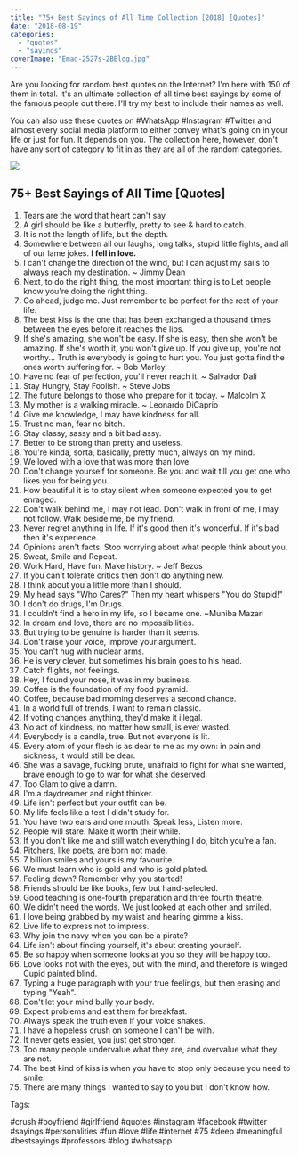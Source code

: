 ```yaml
---
title: "75+ Best Sayings of All Time Collection [2018] [Quotes]"
date: "2018-08-19"
categories: 
  - "quotes"
  - "sayings"
coverImage: "Emad-2527s-2BBlog.jpg"
---
```


Are you looking for random best quotes on the Internet? I'm here with 150 of them in total. It's an ultimate collection of all time best sayings by some of the famous people out there. I'll try my best to include their names as well.

You can also use these quotes on #WhatsApp #Instagram #Twitter and almost every social media platform to either convey what's going on in your life or just for fun. It depends on you. The collection here, however, don't have any sort of category to fit in as they are all of the random categories.

[![](images/Emad-2527s-2BBlog.png)](https://sastaeinstein.com/wp-content/uploads/2018/08/Emad-2527s-2BBlog.png)

##  75+ Best Sayings of All Time \[Quotes\]

1. Tears are the word that heart can't say
2. A girl should be like a butterfly, pretty to see & hard to catch.
3. It is not the length of life, but the depth.
4. Somewhere between all our laughs, long talks, stupid little fights, and all of our lame jokes. **I fell in love.**
5. I can't change the direction of the wind, but I can adjust my sails to always reach my destination. ~ Jimmy Dean
6. Next, to do the right thing, the most important thing is to Let people know you're doing the right thing.
7. Go ahead, judge me. Just remember to be perfect for the rest of your life.
8. The best kiss is the one that has been exchanged a thousand times between the eyes before it reaches the lips.
9. If she's amazing, she won't be easy. If she is easy, then she won't be amazing. If she's worth it, you won't give up. If you give up, you're not worthy... Truth is everybody is going to hurt you. You just gotta find the ones worth suffering for. ~ Bob Marley
10. Have no fear of perfection, you'll never reach it. ~ Salvador Dali
11. Stay Hungry, Stay Foolish. ~ Steve Jobs
12. The future belongs to those who prepare for it today. ~ Malcolm X
13. My mother is a walking miracle. ~ Leonardo DiCaprio
14. Give me knowledge, I may have kindness for all.
15. Trust no man, fear no bitch. 
16. Stay classy, sassy and a bit bad assy.
17. Better to be strong than pretty and useless.
18. You're kinda, sorta, basically, pretty much, always on my mind.
19. We loved with a love that was more than love.
20. Don't change yourself for someone. Be you and wait till you get one who likes you for being you.
21. How beautiful it is to stay silent when someone expected you to get enraged.
22. Don't walk behind me, I may not lead. Don't walk in front of me, I may not follow. Walk beside me, be my friend.
23. Never regret anything in life. If it's good then it's wonderful. If it's bad then it's experience.
24. Opinions aren't facts. Stop worrying about what people think about you.
25. Sweat, Smile and Repeat.
26. Work Hard, Have fun. Make history. ~ Jeff Bezos
27. If you can't tolerate critics then don't do anything new.
28. I think about you a little more than I should.
29. My head says "Who Cares?" Then my heart whispers "You do Stupid!"
30. I don't do drugs, I'm Drugs.
31. I couldn't find a hero in my life, so I became one. ~Muniba Mazari
32. In dream and love, there are no impossibilities.
33. But trying to be genuine is harder than it seems.
34. Don't raise your voice, improve your argument.
35. You can't hug with nuclear arms.
36. He is very clever, but sometimes his brain goes to his head.
37. Catch flights, not feelings.
38. Hey, I found your nose, it was in my business.
39. Coffee is the foundation of my food pyramid.
40. Coffee, because bad morning deserves a second chance.
41. In a world full of trends, I want to remain classic.
42. If voting changes anything, they'd make it illegal.
43. No act of kindness, no matter how small, is ever wasted.
44. Everybody is a candle, true. But not everyone is lit.
45. Every atom of your flesh is as dear to me as my own: in pain and sickness, it would still be dear.
46. She was a savage, fucking brute, unafraid to fight for what she wanted, brave enough to go to war for what she deserved.
47. Too Glam to give a damn.
48. I'm a daydreamer and night thinker.
49. Life isn't perfect but your outfit can be.
50. My life feels like a test I didn't study for.
51. You have two ears and one mouth. Speak less, Listen more.
52. People will stare. Make it worth their while.
53. If you don't like me and still watch everything I do, bitch you're a fan.
54. Pitchers, like poets, are born not made.
55. 7 billion smiles and yours is my favourite.
56. We must learn who is gold and who is gold plated.
57. Feeling down? Remember why you started!
58. Friends should be like books, few but hand-selected.
59. Good teaching is one-fourth preparation and three fourth theatre.
60. We didn't need the words. We just looked at each other and smiled.
61. I love being grabbed by my waist and hearing gimme a kiss.
62. Live life to express not to impress.
63. Why join the navy when you can be a pirate?
64. Life isn't about finding yourself, it's about creating yourself.
65. Be so happy when someone looks at you so they will be happy too.
66. Love looks not with the eyes, but with the mind, and therefore is winged Cupid painted blind.
67. Typing a huge paragraph with your true feelings, but then erasing and typing "Yeah".
68. Don't let your mind bully your body.
69. Expect problems and eat them for breakfast.
70. Always speak the truth even if your voice shakes.
71. I have a hopeless crush on someone I can't be with.
72. It never gets easier, you just get stronger.
73. Too many people undervalue what they are, and overvalue what they are not.
74. The best kind of kiss is when you have to stop only because you need to smile.
75. There are many things I wanted to say to you but I don't know how.

Tags: 

#crush #boyfriend #girlfriend #quotes #instagram #facebook #twitter #sayings #personalities #fun #love #life #internet #75 #deep #meaningful #bestsayings #professors #blog #whatsapp
